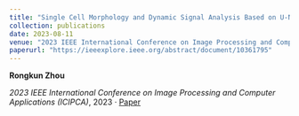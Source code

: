 ```yaml
---
title: "Single Cell Morphology and Dynamic Signal Analysis Based on U-Net and DeepCell"
collection: publications
date: 2023-08-11
venue: "2023 IEEE International Conference on Image Processing and Computer Applications (ICIPCA)"
paperurl: "https://ieeexplore.ieee.org/abstract/document/10361795"
---
```


**Rongkun Zhou**

*2023 IEEE International Conference on Image Processing and Computer Applications (ICIPCA)*, 2023 · [Paper](https://ieeexplore.ieee.org/abstract/document/10361795)
